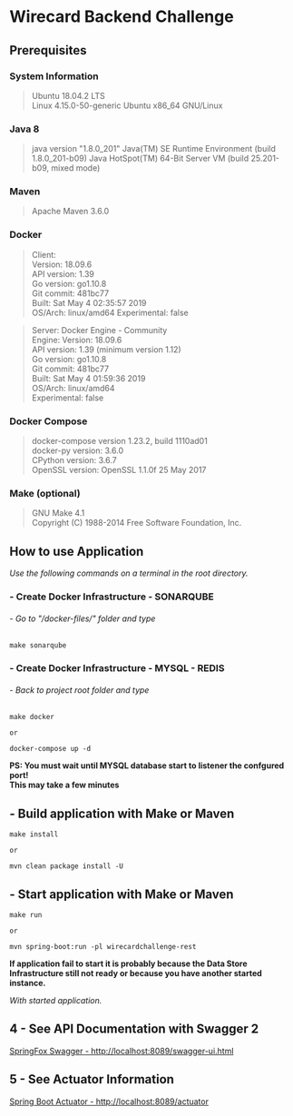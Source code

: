 # Wirecard Backend Challenge

## Prerequisites

### System Information
> Ubuntu 18.04.2 LTS \
Linux 4.15.0-50-generic Ubuntu x86_64 GNU/Linux

### Java 8
> java version "1.8.0_201"
  Java(TM) SE Runtime Environment (build 1.8.0_201-b09)
  Java HotSpot(TM) 64-Bit Server VM (build 25.201-b09, mixed mode)

### Maven
>Apache Maven 3.6.0

### Docker
> Client: \
    Version:           18.09.6 \
    API version:       1.39 \
    Go version:        go1.10.8 \
    Git commit:        481bc77 \
    Built:             Sat May  4 02:35:57 2019 \
    OS/Arch:           linux/amd64
    Experimental:      false

> Server: Docker Engine - Community \
    Engine:
        Version:          18.09.6 \
        API version:      1.39 (minimum version 1.12) \
        Go version:       go1.10.8 \
        Git commit:       481bc77 \
        Built:            Sat May  4 01:59:36 2019 \
        OS/Arch:          linux/amd64 \
        Experimental:     false

### Docker Compose
> docker-compose version 1.23.2, build 1110ad01 \
  docker-py version: 3.6.0 \
  CPython version: 3.6.7 \
  OpenSSL version: OpenSSL 1.1.0f  25 May 2017


### Make (optional)
> GNU Make 4.1 \
  Copyright (C) 1988-2014 Free Software Foundation, Inc.

## How to use Application
*Use the following commands on a terminal in the root directory.* 

### - Create Docker Infrastructure - SONARQUBE  
###### - Go to "/docker-files/" folder and type
    make sonarqube

### - Create Docker Infrastructure - MYSQL - REDIS
###### - Back to project root folder and type
    make docker
    
    or
  
    docker-compose up -d
__PS: You must wait until MYSQL database start to listener the confgured port!\
This may take a few minutes__

## - Build application with Make or Maven
    make install
    
    or
    
    mvn clean package install -U    
    
## - Start application with Make or Maven
    make run
    
    or
    
    mvn spring-boot:run -pl wirecardchallenge-rest
    
__If application fail to start it is probably because the Data Store Infrastructure still not ready or because you have another started instance.__

*With started application.*
## 4 - See API Documentation with Swagger 2
<a href="http://localhost:8089/swagger-ui.html" target="_blank">SpringFox Swagger - http://localhost:8089/swagger-ui.html<a/>

## 5 - See Actuator Information
<a href="http://localhost:8089/actuator" target="_blank">Spring Boot Actuator - http://localhost:8089/actuator<a/>

